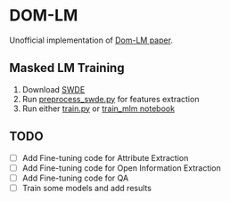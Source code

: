 # DOM-LM
Unofficial implementation of [Dom-LM paper](https://arxiv.org/abs/2201.10608).

## Masked LM Training

1. Download [SWDE](http://web.archive.org/web/20210630013015/https://codeplexarchive.blob.core.windows.net/archive/projects/swde/swde.zip)
2. Run [preprocess_swde.py](src/preprocess_swde.py) for features extraction
3. Run either [train.py](src/train.py) or [train_mlm notebook](notebooks/train_mlm.ipynb)


## TODO
- [ ] Add Fine-tuning code for Attribute Extraction
- [ ] Add Fine-tuning code for Open Information Extraction
- [ ] Add Fine-tuning code for QA
- [ ] Train some models and add results
